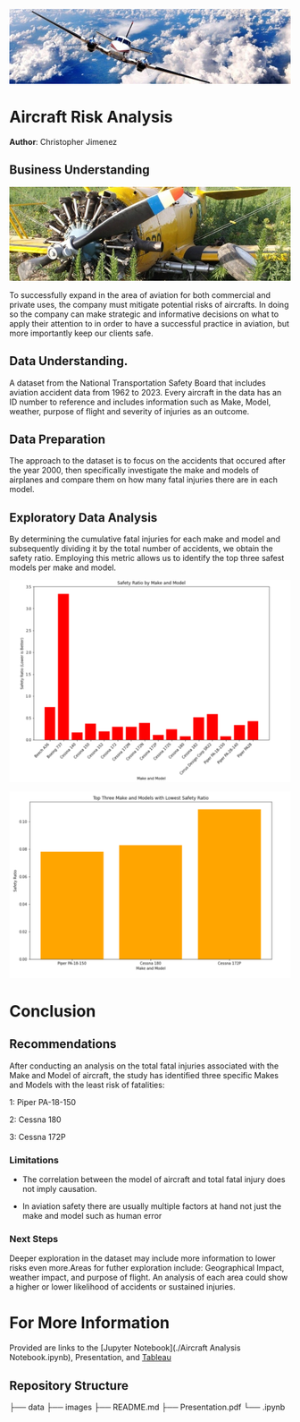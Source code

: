 ![Airplane Banner](./images/Airplane-Banner.jpg)

# Aircraft Risk Analysis

**Author**: Christopher Jimenez

## Business Understanding

![Plane Crash](./images/Plane-Crash.jpg)

To successfully expand in the area of aviation for both commercial and private uses, the company must mitigate potential risks of aircrafts. 
In doing so the company can make strategic and informative decisions on what to apply their attention to in order to have a successful practice in aviation, but more importantly keep our clients safe.

## Data Understanding.

A dataset from the National Transportation Safety Board that includes aviation accident data from 1962 to 2023. Every aircraft in the data has an ID number to reference and includes information such as Make, Model, weather, purpose of flight and severity of injuries as an outcome.

## Data Preparation

The approach to the dataset is to focus on the accidents that occured after the year 2000, then specifically investigate the make and models of airplanes and compare them on how many fatal injuries there are in each model.

## Exploratory Data Analysis

By determining the cumulative fatal injuries for each make and model and subsequently dividing it by the total number of accidents, we obtain the safety ratio. Employing this metric allows us to identify the top three safest models per make and model.

![Safety Ratios](./images/Safety-Ratio-Graph.png)

![Top 3](./images/Top-3-Safest.png)

# Conclusion

## Recommendations

After conducting an analysis on the total fatal injuries associated with the Make and Model of aircraft, the study has identified three specific Makes and Models with the least risk of fatalities:

1: Piper PA-18-150

2: Cessna 180

3: Cessna 172P

### Limitations

- The correlation between the model of aircraft and total fatal injury does not imply causation.

- In aviation safety there are usually multiple factors at hand not just the make and model such as human error
 

### Next Steps
Deeper exploration in the dataset may include more information to lower risks even more.Areas for futher exploration include: Geographical Impact, weather impact, and purpose of flight.
An analysis of each area could show a higher or lower likelihood of accidents or sustained injuries.

# For More Information 

Provided are links to the [Jupyter Notebook](./Aircraft Analysis Notebook.ipynb), Presentation, and [Tableau](https://public.tableau.com/app/profile/christopher.jimenez8117/viz/AircraftRiskAnalysis/AircraftRiskAnalysis?publish=yes)

## Repository Structure

├── data
├── images
├── README.md
├── Presentation.pdf
└── .ipynb


